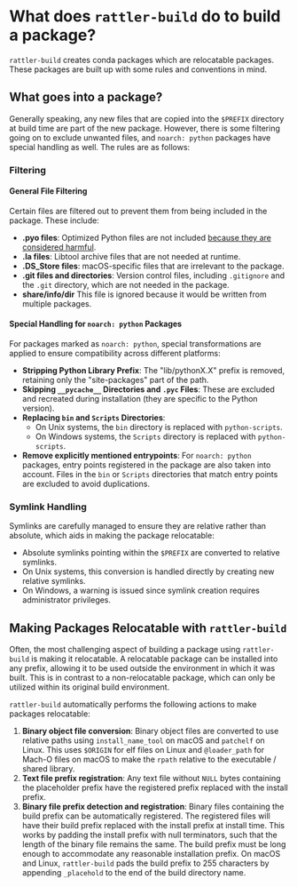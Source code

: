 # What does `rattler-build` do to build a package?

`rattler-build` creates conda packages which are relocatable packages.
These packages are built up with some rules and conventions in mind.

## What goes into a package?

Generally speaking, any new files that are copied into the `$PREFIX` directory
at build time are part of the new package. However, there is some filtering
going on to exclude unwanted files, and `noarch: python` packages have special
handling as well. The rules are as follows:

### Filtering

#### General File Filtering

Certain files are filtered out to prevent them from being included in the
package. These include:

- **.pyo files**: Optimized Python files are not included [because they are
  considered harmful](https://www.python.org/dev/peps/pep-0488/).
- **.la files**: Libtool archive files that are not needed at runtime.
- **.DS_Store files**: macOS-specific files that are irrelevant to the package.
- **.git files and directories**: Version control files, including `.gitignore`
  and the `.git` directory, which are not needed in the package.
- **share/info/dir** This file is ignored because it would be written from
  multiple packages.

#### Special Handling for `noarch: python` Packages

For packages marked as `noarch: python`, special transformations are applied to
ensure compatibility across different platforms:

- **Stripping Python Library Prefix**: The "lib/pythonX.X" prefix is removed,
  retaining only the "site-packages" part of the path.
- **Skipping `__pycache__` Directories and `.pyc` Files**: These are excluded
  and recreated during installation (they are specific to the Python version).
- **Replacing `bin` and `Scripts` Directories**:
    - On Unix systems, the `bin` directory is replaced with `python-scripts`.
    - On Windows systems, the `Scripts` directory is replaced with
      `python-scripts`.
- **Remove explicitly mentioned entrypoints**: For `noarch: python` packages,
  entry points registered in the package are also taken into account. Files in
  the `bin` or `Scripts` directories that match entry points are excluded to
  avoid duplications.

### Symlink Handling

Symlinks are carefully managed to ensure they are relative rather than absolute,
which aids in making the package relocatable:

- Absolute symlinks pointing within the `$PREFIX` are converted to relative
  symlinks.
- On Unix systems, this conversion is handled directly by creating new relative
  symlinks.
- On Windows, a warning is issued since symlink creation requires administrator
  privileges.

## Making Packages Relocatable with `rattler-build`

Often, the most challenging aspect of building a package using `rattler-build`
is making it relocatable. A relocatable package can be installed into any
prefix, allowing it to be used outside the environment in which it was built.
This is in contrast to a non-relocatable package, which can only be utilized
within its original build environment.

`rattler-build` automatically performs the following actions to make packages
relocatable:

1. **Binary object file conversion**: Binary object files are converted to use
   relative paths using `install_name_tool` on macOS and `patchelf` on Linux.
   This uses `$ORIGIN` for elf files on Linux and `@loader_path` for Mach-O
   files on macOS to make the `rpath` relative to the executable / shared
   library.
2. **Text file prefix registration**: Any text file without `NULL` bytes
   containing the placeholder prefix have the registered prefix replaced with
   the install prefix.
3. **Binary file prefix detection and registration**: Binary files containing
the build prefix can be automatically registered. The registered files will have
their build prefix replaced with the install prefix at install time. This works
by padding the install prefix with null terminators, such that the length of the
binary file remains the same. The build prefix must be long enough to
accommodate any reasonable installation prefix. On macOS and Linux,
`rattler-build` pads the build prefix to 255 characters by appending
`_placehold` to the end of the build directory name.
<!--4. **Prefix replacement for specific binary files**: There may be cases where a
   file is identified as binary but requires the build prefix to be replaced as
   if it were text—without padding with null terminators. Such files can be
   listed in `build/has_prefix_files` in `meta.yaml`.-->
